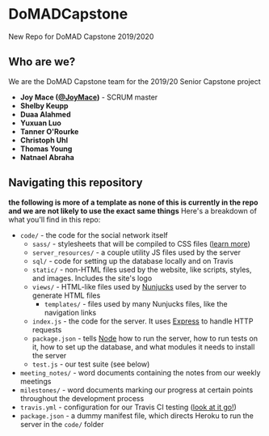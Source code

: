 # DoMADCapstone
New Repo for DoMAD Capstone 2019/2020
## Who are we?

We are the DoMAD Capstone team for the 2019/20 Senior Capstone project

- **Joy Mace ([@JoyMace](https://github.com/JoyMace))** - SCRUM master
- **Shelby Keupp**
- **Duaa Alahmed**
- **Yuxuan Luo**
- **Tanner O'Rourke**
- **Christoph Uhl**
- **Thomas Young**
- **Natnael Abraha**

## Navigating this repository
 **the following is more of a template as none of this is currently in the repo and we are not likely to use the exact same things**
Here's a breakdown of what you'll find in this repo:

- `code/` - the code for the social network itself
  - `sass/` - stylesheets that will be compiled to CSS files ([learn more](https://sass-lang.com/))
  - `server_resources/` - a couple utility JS files used by the server
  - `sql/` - code for setting up the database locally and on Travis
  - `static/` - non-HTML files used by the website, like scripts, styles, and images. Includes the site's logo
  - `views/` - HTML-like files used by [Nunjucks](https://mozilla.github.io/nunjucks/) used by the server to generate HTML files
    - `templates/` - files used by many Nunjucks files, like the navigation links
  - `index.js` - the code for the server. It uses [Express](http://expressjs.com/) to handle HTTP requests
  - `package.json` - tells [Node](https://nodejs.org/en/) how to run the server, how to run tests on it, how to set up the database, and what modules it needs to install the server
  - `test.js` - our test suite (see below)
- `meeting_notes/` - word documents containing the notes from our weekly meetings
- `milestones/` - word documents marking our progress at certain points throughout the development process
- `travis.yml` - configuration for our Travis CI testing ([look at it go!](https://travis-ci.org/mrjacobbloom/teamWORK))
- `package.json` - a dummy manifest file, which directs Heroku to run the server in the `code/` folder


